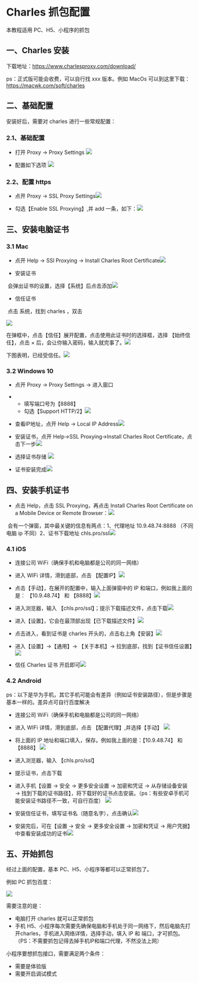 # Charles 抓包配置

本教程适用 PC、H5、小程序的抓包



## 一、Charles 安装

下载地址：https://www.charlesproxy.com/download/

ps：正式版可能会收费，可以自行找 xxx 版本。例如 MacOs 可以到这里下载：https://macwk.com/soft/charles



## 二、基础配置

安装好后，需要对 charles 进行一些常规配置：

### 2.1、基础配置

- 打开 Proxy -> Proxy Settings ![](./imgs/img1.png)



- 配置如下选项 ![](./imgs/img2.png)





### 2.2、配置 https

- 点开 Proxy -> SSL Proxy Settings![](./imgs/img3.png)



- 勾选【Enable SSL Proxying】,并 add 一条，如下：![](./imgs/img4.png)



## 三、安装电脑证书

### 3.1 Mac

- 点开 Help -> SSl Proxying -> Install Charles Root Certificate![](./imgs/img5.png)



- 安装证书

​    会弹出证书的设置，选择【系统】后点击添加![](./imgs/img6.png)



- 信任证书

​    点击 系统，找到 charles ，双击

![](./imgs/img7.png)



   在弹框中，点击【信任】展开配置，点击使用此证书时的选择框，选择 【始终信任】，点击 × 后，会让你输入密码，输入就完事了。![](./imgs/img8.png)

   下图表明，已经受信任。![](./imgs/img9.png)



### 3.2 Windows 10

- 点开 Proxy -> Proxy Settings -> 进入窗口

- - 填写端口号为【8888】
  - 勾选【Support HTTP/2】![](./imgs/img10.png)



- 查看IP地址，点开 Help -> Local IP Address![](./imgs/img11.png)



- 安装证书，点开 Help->SSL Proxying->Install Charles Root Certificate，点击下一步![](./imgs/img12.png)



- 选择证书存储    ![](./imgs/img13.png)



- 证书安装完成![](./imgs/img14.png)



## 四、安装手机证书

- 点击 Help，点击 SSL Proxying，再点击 Install Charles Root Certificate on a Mobile Device or Remote Browser：![](./imgs/img15.png)



​    会有一个弹窗，其中最关键的信息有两点：1、代理地址 10.9.48.74:8888 （不同电脑 ip 不同）2、证书下载地址 chls.pro/ssl![](./imgs/img16.png)



### 4.1 iOS

- 连接公司 WiFi（确保手机和电脑都是公司的同一网络）
- 进入 WIFi 详情，滑到底部，点击 【配置IP】![](./imgs/img17.png)



- 点击【手动】，在展开的配置中，输入上面弹窗中的 IP 和端口，例如我上面的是： 【10.9.48.74】 和 【8888】![](./imgs/img18.png)



- 进入浏览器，输入 【chls.pro/ssl】；提示下载描述文件，点击下载![](./imgs/img19.png)



- 进入【设置】，它会在最顶部出现【已下载描述文件】![](./imgs/img20.png)



- 点击进入，看到证书是 charles 开头的，点击右上角【安装】![](./imgs/img21.png)



- 进入【设置】->【通用】-> 【关于本机】-> 拉到底部，找到【证书信任设置】![](./imgs/img22.png)



- 信任 Charles 证书 开启即可![](./imgs/img23.png)



### 4.2 Android

 ps：以下是华为手机，其它手机可能会有差异（例如证书安装路径），但是步骤是基本一样的。差异点可自行百度解决

- 连接公司 WiFi（确保手机和电脑都是公司的同一网络）
- 进入 WIFi 详情，滑到底部，点击 【配置代理】,并选择【手动】    ![](./imgs/img24.png)



- 将上面的 IP 地址和端口填入，保存。例如我上面的是：【10.9.48.74】 和 【8888】    ![](./imgs/img25.png)

- 进入浏览器，输入 【chls.pro/ssl】
- 提示证书，点击下载
- 进入手机【设置 → 安全 → 更多安全设置 → 加密和凭证 → 从存储设备安装 → 找到下载的证书路径】，将下载好的证书点击安装。（ps：有些安卓手机可能安装证书路径不一致，可自行百度） ![](./imgs/img26.png)

- 安装信任证书，填写证书名（随意名字），点击确认![](./imgs/img27.png)



- 安装完后，可在【设置 → 安全 → 更多安全设置 → 加密和凭证 → 用户凭据】中查看安装成功的证书![](./imgs/img28.png)





## 五、开始抓包

经过上面的配置，基本 PC、H5、小程序等都可以正常抓包了。

例如 PC 抓包百度：

![](./imgs/img29.png)



需要注意的是：

- 电脑打开 charles 就可以正常抓包
- 手机 H5、小程序每次需要先确保电脑和手机处于同一网络下，然后电脑先打开charles，手机进入网络详情，选择手动，填入 IP 和 端口，才可抓包。（PS：不需要抓包记得去掉手机IP和端口代理，不然没法上网）



小程序要想抓包接口，需要满足两个条件：

- 需要是体验版
- 需要开启调试模式